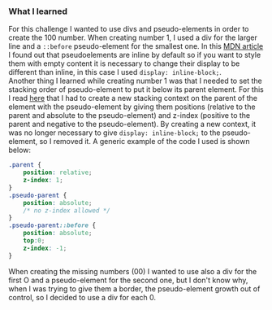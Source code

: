 ### What I learned
For this challenge I wanted to use divs and pseudo-elements in order to create the 100 number. When creating number 1, I used a div for the larger line and a `::before` pseudo-element for the smallest one. In this [MDN article](https://developer.mozilla.org/en-US/docs/Web/CSS/::after) I found out that pseudoelements are inline by default so if you want to style them with empty content it is necessary to change their display to be different than inline, in this case I used `display: inline-block;`.  
Another thing I learned while creating number 1 was that I needed to set the stacking order of pseudo-element to put it below its parent element. For this I read [here](https://stackoverflow.com/questions/3032856/is-it-possible-to-set-the-stacking-order-of-pseudo-elements-below-their-parent-e
) that I had to create a new stacking context on the parent of the element with the pseudo-element by giving them positions (relative to the parent and absolute to the pseudo-element) and z-index (positive to the parent and negative to the pseudo-element). By creating a new context, it was no longer necessary to give `display: inline-block;` to the pseudo-element, so I removed it. A generic example of the code I used is shown below: 
``` css
.parent {
    position: relative;
    z-index: 1;
}
.pseudo-parent {
    position: absolute;
    /* no z-index allowed */
}
.pseudo-parent::before {
    position: absolute;
    top:0;
    z-index: -1;
}
```
When creating the missing numbers (00) I wanted to use also a div for the first O and a pseudo-element for the second one, but I don't know why, when I was trying to give them a border, the pseudo-element growth out of control, so I decided to use a div for each 0. 
